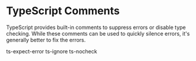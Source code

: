 # TypeScript Comments

TypeScript provides built-in comments to suppress errors or disable type checking. While these comments can be used to quickly silence errors, it's generally better to fix the errors.

ts-expect-error
ts-ignore
ts-nocheck
